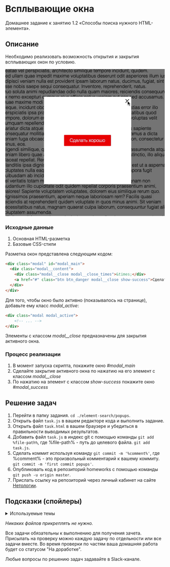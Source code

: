 # Всплывающие окна

Домашнее задание к занятию 1.2 «Способы поиска нужного HTML-элемента».

## Описание 

Необходимо реализовать возможность открытия и закрытия всплывающих окон по условию.

![Demo](./demo.gif)

### Исходные данные

1. Основная HTML-разметка
2. Базовые CSS-стили

Разметка окон представлена следующим кодом:

```html
<div class="modal" id="modal_main">
  <div class="modal__content">
    <div class="modal__close modal__close_times">&times;</div>
    <a href="#" class="btn btn_danger modal__close show-success">Сделать хорошо</a>
  </div>
</div>
```

Для того, чтобы окно было активно (показывалось на странице), добавьте ему класс
*modal_active*:

```html
<div class="modal modal_active">
    <!-- ... -->
</div>
```

Элементы с классом *modal__close* предназначены для закрытия активного окна.

### Процесс реализации

1. В момент запуска скрипта, покажите окно *#modal_main*
2. Сделайте закрытие активного окна по нажатию на его элемент с классом *modal__close*
3. По нажатию на элемент с классом *show-success* покажите окно *#modal_success*

## Решение задач
1. Перейти в папку задания. `cd ./element-search/popups`.
2. Открыть файл `task.js` в вашем редакторе кода и выполнить задание.
3. Открыть файл `task.html` в вашем браузере и убедиться в правильности выводимых результатов.
4. Добавить файл `task.js` в индекс git с помощью команды `git add %file-path%`, где %file-path% - путь до целевого файла. `git add task.js`.
5. Сделать коммит используя команду `git commit -m '%comment%'`, где %comment% - это произвольный комментарий к вашему коммиту. `git commit -m 'first commit popups'`.
6. Опубликовать код в репозиторий homeworks с помощью команды `git push -u origin master`.
7. Прислать ссылку на репозиторий через личный кабинет на сайте [Нетологии][6].


## Подсказки (спойлеры)

<details>
<summary>Используемые темы</summary>

1. Событие *click*, метод *onclick*, обработчик события
2. Метод Array.from() или оператор распространения (spread, «...») для удобной
   навигации по найденным элементам
   
</details>
</summary>

[0]: https://github.com/
[1]: https://www.sublimetext.com/
[2]: https://code.visualstudio.com/
[3]: https://github.com/netology-code/guides/tree/master/github
[4]: https://git-scm.com/
[5]: https://github.com/netology-code/guides/blob/master/git/REAMDE.md
[6]: https://netology.ru/

*Никаких файлов прикреплять не нужно.*

Все задачи обязательны к выполнению для получения зачета. Присылать на проверку можно каждую задачу по отдельности или все задачи вместе. Во время проверки по частям ваша домашняя работа будет со статусом "На доработке".

Любые вопросы по решению задач задавайте в Slack-канале.
